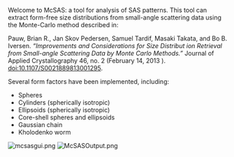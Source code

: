 Welcome to McSAS: a tool for analysis of SAS patterns. This tool can extract form-free size distributions from small-angle scattering data using the Monte-Carlo method described in:

Pauw, Brian R., Jan Skov Pedersen, Samuel Tardif, Masaki Takata, and Bo B. Iversen. *“Improvements and Considerations for Size Distribut    ion Retrieval from Small-angle Scattering Data by Monte Carlo Methods.”* Journal of Applied Crystallography 46, no. 2 (February 14, 2013    ). [doi:10.1107/S0021889813001295](http://dx.doi.org/10.1107/S0021889813001295).

Several form factors have been implemented, including:
 - Spheres
 - Cylinders (spherically isotropic)
 - Ellipsoids (spherically isotropic)
 - Core-shell spheres and ellipsoids
 - Gaussian chain
 - Kholodenko worm

![mcsasgui.png](https://bitbucket.org/repo/jkGXGq/images/801679251-mcsasgui.png)
![McSASOutput.png](https://bitbucket.org/repo/jkGXGq/images/2651189105-McSASOutput.png)